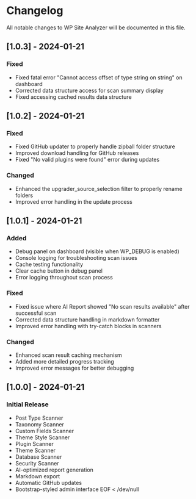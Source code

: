 # Changelog

All notable changes to WP Site Analyzer will be documented in this file.

## [1.0.3] - 2024-01-21

### Fixed
- Fixed fatal error "Cannot access offset of type string on string" on dashboard
- Corrected data structure access for scan summary display
- Fixed accessing cached results data structure

## [1.0.2] - 2024-01-21

### Fixed
- Fixed GitHub updater to properly handle zipball folder structure
- Improved download handling for GitHub releases
- Fixed "No valid plugins were found" error during updates

### Changed
- Enhanced the upgrader_source_selection filter to properly rename folders
- Improved error handling in the update process

## [1.0.1] - 2024-01-21

### Added
- Debug panel on dashboard (visible when WP_DEBUG is enabled)
- Console logging for troubleshooting scan issues
- Cache testing functionality
- Clear cache button in debug panel
- Error logging throughout scan process

### Fixed
- Fixed issue where AI Report showed "No scan results available" after successful scan
- Corrected data structure handling in markdown formatter
- Improved error handling with try-catch blocks in scanners

### Changed
- Enhanced scan result caching mechanism
- Added more detailed progress tracking
- Improved error messages for better debugging

## [1.0.0] - 2024-01-21

### Initial Release
- Post Type Scanner
- Taxonomy Scanner  
- Custom Fields Scanner
- Theme Style Scanner
- Plugin Scanner
- Theme Scanner
- Database Scanner
- Security Scanner
- AI-optimized report generation
- Markdown export
- Automatic GitHub updates
- Bootstrap-styled admin interface
EOF < /dev/null